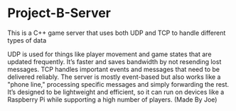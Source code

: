 # Project-B-Server
This is a C++ game server that uses both UDP and TCP to handle different types of data

UDP is used for things like player movement and game states that are updated frequently. It’s faster and saves bandwidth by not resending lost messages.
TCP handles important events and messages that need to be delivered reliably.
The server is mostly event-based but also works like a "phone line," processing specific messages and simply forwarding the rest. It’s designed to be lightweight and efficient, so it can run on devices like a Raspberry Pi while supporting a high number of players.
(Made By Joe)
